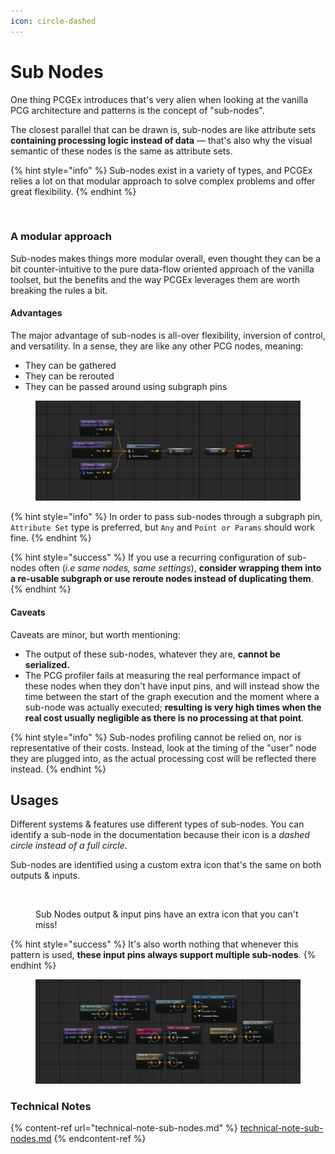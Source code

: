 ```yaml
---
icon: circle-dashed
---
```


# Sub Nodes

One thing PCGEx introduces that's very alien when looking at the vanilla PCG architecture and patterns is the concept of "sub-nodes".

The closest parallel that can be drawn is, sub-nodes are like attribute sets **containing processing logic instead of data** — that's also why the visual semantic of these nodes is the same as attribute sets.&#x20;

{% hint style="info" %}
Sub-nodes exist in a variety of types, and PCGEx relies a lot on that modular approach to solve complex problems and offer great flexibility.
{% endhint %}

<figure><img src="../../../.gitbook/assets/image (15).png" alt=""><figcaption></figcaption></figure>

### A modular approach

Sub-nodes makes things more modular overall, even thought they can be a bit counter-intuitive to the pure data-flow oriented approach of the vanilla toolset, but the benefits and the way PCGEx leverages them are worth breaking the rules a bit.

#### Advantages

The major advantage of sub-nodes is all-over flexibility, inversion of control, and versatility. In a sense, they are like any other PCG nodes, meaning:

* They can be gathered
* They can be rerouted
* They can be passed around using subgraph pins

<figure><img src="../../../.gitbook/assets/image (1) (1) (1) (1) (1) (1).png" alt=""><figcaption></figcaption></figure>

{% hint style="info" %}
In order to pass sub-nodes through a subgraph pin, `Attribute Set` type is preferred, but `Any` and `Point or Params` should work fine.
{% endhint %}

{% hint style="success" %}
If you use a recurring configuration of sub-nodes often (_i.e same nodes, same settings_), **consider wrapping them into a re-usable subgraph or use reroute nodes instead of duplicating them**.
{% endhint %}

#### Caveats

Caveats are minor, but worth mentioning:

* The output of these sub-nodes, whatever they are, **cannot be serialized.**&#x20;
* The PCG profiler fails at measuring the real performance impact of these nodes when they don't have input pins, and will instead show the time between the start of the graph execution and the moment where a sub-node was actually executed; **resulting is very high times when the real cost usually negligible as there is no processing at that point**.

{% hint style="info" %}
Sub-nodes profiling cannot be relied on, nor is representative of their costs. Instead, look at the timing of the "user" node they are plugged into, as the actual processing cost will be reflected there instead.
{% endhint %}

## Usages

Different systems & features use different types of sub-nodes. You can identify a sub-node in the documentation because their icon is a _dashed circle instead of a full circle_.

Sub-nodes are identified using a custom extra icon that's the same on both outputs & inputs.

<figure><img src="../../../.gitbook/assets/image (12).png" alt=""><figcaption><p>Sub Nodes output &#x26; input pins have an extra icon that you can't miss!</p></figcaption></figure>

{% hint style="success" %}
It's also worth nothing that whenever this pattern is used, **these input pins always support multiple sub-nodes**.
{% endhint %}

<figure><img src="../../../.gitbook/assets/image (3) (1) (1).png" alt=""><figcaption></figcaption></figure>

### Technical Notes

{% content-ref url="technical-note-sub-nodes.md" %}
[technical-note-sub-nodes.md](technical-note-sub-nodes.md)
{% endcontent-ref %}
